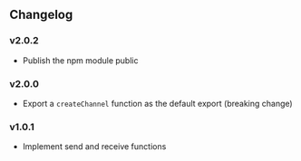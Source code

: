 ## Changelog

### v2.0.2

* Publish the npm module public

### v2.0.0

* Export a `createChannel` function as the default export (breaking change)

### v1.0.1

* Implement send and receive functions
